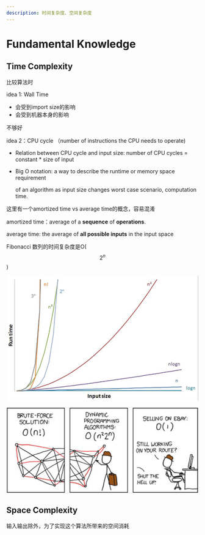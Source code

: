 ```yaml
---
description: 时间复杂度、空间复杂度
---
```


# Fundamental Knowledge

## Time Complexity 

比较算法时 

idea 1: Wall Time 

* 会受到import size的影响
* 会受到机器本身的影响

不够好

idea 2：CPU cycle （number of instructions the CPU needs to operate\)

* Relation between CPU cycle and input size: number of CPU cycles = constant \* size of input
* Big O notation: a way to describe the runtime or memory space requirement

  of an algorithm as input size changes worst case scenario, computation time.

这里有一个amortized time vs average time的概念，容易混淆

amortized time：average of a **sequence** of **operations**. 

average time: the average of **all possible inputs** in the input space 







Fibonacci 数列的时间复杂度是O\( $$2^{n}$$ \)

![](../.gitbook/assets/image%20%2816%29.png)

![](../.gitbook/assets/image%20%2813%29.png)

## Space Complexity 

输入输出除外，为了实现这个算法所带来的空间消耗

